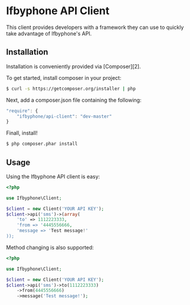 Ifbyphone API Client
====================
 
This client provides developers with a framework they can use to quickly take advantage of Ifbyphone's API.

Installation
------------

Installation is conveniently provided via [Composer][2].

To get started, install composer in your project:

```sh
$ curl -s https://getcomposer.org/installer | php
```

Next, add a composer.json file containing the following:

```js
"require": {
    "ifbyphone/api-client": "dev-master"
}
```

Finall, install!

```sh
$ php composer.phar install
```

Usage
-----

Using the Ifbyphone API client is easy:

``` php
<?php

use Ifbyphone\Client;

$client = new Client('YOUR API KEY');
$client->api('sms')->(array(
    'to' => 1112223333,
    'from => '4445556666,
    'message => 'Test message!'
));

```
Method changing is also supported:

```php
<?php

use Ifbyphone\Client;

$client = new Client('YOUR API KEY');
$client->api('sms')->to(1112223333)
    ->from(4445556666)
    ->message('Test message!');
```